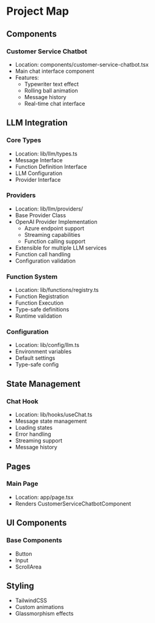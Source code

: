 # Project Map <!-- markmap: fold -->

## Components
### Customer Service Chatbot
- Location: components/customer-service-chatbot.tsx
- Main chat interface component
- Features:
  - Typewriter text effect
  - Rolling ball animation
  - Message history
  - Real-time chat interface

## LLM Integration <!-- markmap: fold -->
### Core Types
- Location: lib/llm/types.ts
- Message Interface
- Function Definition Interface
- LLM Configuration
- Provider Interface

### Providers
- Location: lib/llm/providers/
- Base Provider Class
- OpenAI Provider Implementation
  - Azure endpoint support
  - Streaming capabilities
  - Function calling support
- Extensible for multiple LLM services
- Function call handling
- Configuration validation

### Function System
- Location: lib/functions/registry.ts
- Function Registration
- Function Execution
- Type-safe definitions
- Runtime validation

### Configuration
- Location: lib/config/llm.ts
- Environment variables
- Default settings
- Type-safe config

## State Management <!-- markmap: fold -->
### Chat Hook
- Location: lib/hooks/useChat.ts
- Message state management
- Loading states
- Error handling
- Streaming support
- Message history

## Pages
### Main Page
- Location: app/page.tsx
- Renders CustomerServiceChatbotComponent

## UI Components
### Base Components
- Button
- Input
- ScrollArea

## Styling
- TailwindCSS
- Custom animations
- Glassmorphism effects 
